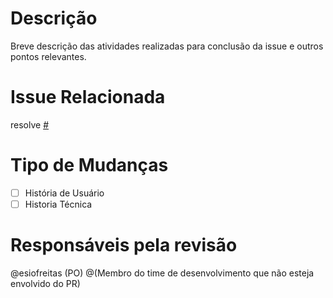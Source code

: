 # Descrição
Breve descrição das atividades realizadas para conclusão da issue e outros pontos relevantes.

# Issue Relacionada

resolve [#]()

# Tipo de Mudanças

- [ ] História de Usuário
- [ ] Historia Técnica

# Responsáveis pela revisão

@esiofreitas (PO)
@(Membro do time de desenvolvimento que não esteja envolvido do PR)

<!---Não esquecer de fazer as devidas referências no menu lateral direito--->